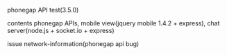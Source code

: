 phonegap API test(3.5.0)

contents
phonegap APIs, mobile view(jquery mobile 1.4.2 + express), chat server(node.js + socket.io + express)

issue
network-information(phonegap api bug)